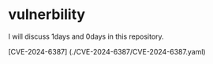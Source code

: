 # vulnerbility
I will discuss 1days and 0days in this repository.

[CVE-2024-6387] (./CVE-2024-6387/CVE-2024-6387.yaml)